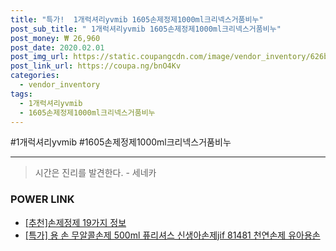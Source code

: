 ```yaml
--- 
title: "특가!  1개럭셔리yvmib 1605손제정제1000ml크리넥스거품비누" 
post_sub_title: " 1개럭셔리yvmib 1605손제정제1000ml크리넥스거품비누" 
post_money: ₩ 26,960 
post_date: 2020.02.01 
post_img_url: https://static.coupangcdn.com/image/vendor_inventory/626b/124744907aaa8a662a4fd0c388e099a4ac5f11912bdc98838f45df8ba218.jpg 
post_link_url: https://coupa.ng/bnO4Kv 
categories: 
  - vendor_inventory 
tags: 
  - 1개럭셔리yvmib 
  - 1605손제정제1000ml크리넥스거품비누 
--- 
```

  #1개럭셔리yvmib #1605손제정제1000ml크리넥스거품비누 
<hr> 

> 시간은 진리를 발견한다. - 세네카 


### POWER LINK

* <a href="https://blog.naver.com/fasyy4321/221792713885" target="_blank">[추천]손제정제 19가지 정보</a>
* <a href="https://blog.naver.com/an0733/221789300950" target="_blank">[특가] 용 손 무알콜손제 500ml 퓨리셔스 신생아손제jif 81481 천연손제 유아용손</a>
